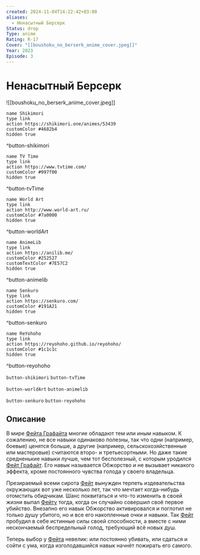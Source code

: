 ```yaml
---
created: 2024-11-04T14:22:42+03:00
aliases:
  - Ненасытный Берсерк
Status: drop
Type: anime
Rating: R-17
Cover: "[[boushoku_no_berserk_anime_cover.jpeg]]"
Year: 2023
Episode: 3
---
```


# Ненасытный Берсерк

![[boushoku_no_berserk_anime_cover.jpeg]]

```button
name Shikimori
type link
action https://shikimori.one/animes/53439
customColor #4682b4
hidden true
```
^button-shikimori

```button
name TV Time
type link
action https://www.tvtime.com/
customColor #997f00
hidden true
```
^button-tvTime

```button
name World Art
type link
action http://www.world-art.ru/
customColor #7a0000
hidden true
```
^button-worldArt

```button
name AnimeLib
type link
action https://anilib.me/
customColor #252527
customTextColor #7E57C2
hidden true
```
^button-animelib

```button
name Senkuro
type link
action https://senkuro.com/
customColor #191A21
hidden true
```
^button-senkuro

```button
name ReYohoho
type link
action https://reyohoho.github.io/reyohoho/
customColor #1c1c1c
hidden true
```
^button-reyohoho

`button-shikimori` `button-tvTime`

`button-worldArt` `button-animelib`

`button-senkuro` `button-reyohoho`

## Описание

В мире [Фейта Графайта](https://shikimori.one/characters/169766-fate-graphite) многие обладают тем или иным навыком. К сожалению, не все навыки одинаково полезны, так что одни (например, боевые) ценятся больше, а другие (например, сельскохозяйственные или мастеровые) считаются второ- и третьесортными. Но даже такие средненькие навыки лучше, чем тот бесполезный, с которым уродился [Фейт Графайт](https://shikimori.one/characters/169766-fate-graphite). Его навык называется Обжорство и не вызывает никакого эффекта, кроме постоянного чувства голода у своего владельца.

Презираемый всеми сирота [Фейт](https://shikimori.one/characters/169766-fate-graphite) вынужден терпеть издевательства окружающих вот уже несколько лет, так что мечтает когда-нибудь отомстить обидчикам. Шанс поквитаться и что-то изменить в своей жизни выпал [Фейту](https://shikimori.one/characters/169766-fate-graphite) тогда, когда он случайно совершил своё первое убийство. Внезапно его навык Обжорство активировался и поглотил не только душу убитого, но и все его накопленные очки и навыки. Так [Фейт](https://shikimori.one/characters/169766-fate-graphite) пробудил в себе истинные силы своей способности, а вместе с ними нескончаемый беспредельный голод, требующий всё новых душ.

Теперь выбор у [Фейта](https://shikimori.one/characters/169766-fate-graphite) невелик: или постоянно убивать, или сдаться и сойти с ума, когда изголодавшийся навык начнёт пожирать его самого.
